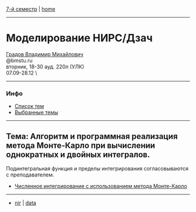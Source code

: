 [7-й семестр](../2021_2022_7_sem.md) | [home](../README.md)
____________________________________
# Моделирование НИРС/Дзач
[Градов Владимир Михайлович](https://kursizdat.ru/authors/gradov_vladimir/) \
@bmstu.ru \
вторник, 18-30 ауд. 220л (УЛК)\
07.09-28.12 \
____________________________________
### Инфо

* [Список тем](https://drive.google.com/file/d/1rHL4HnI7TxpvVj9fnK-nA4yywodvTtEE/view?usp=sharing)
* [Выбранные темы](https://docs.google.com/spreadsheets/d/1VmST00qOTO29ObpJ9T8bOpU46guDbjgqrA5ig716btM/edit#gid=0)
____________________________________
## Тема: Алгоритм и программная реализация метода Монте-Карло при вычислении однократных и двойных интегралов. 
Подинтегральная функция и пределы интегрирования согласовываются с преподавателем.

* [Численное интегрирование с использованием метода Монте-Карло](http://nano.ivanovo.ac.ru/pdfs/2010_7_01_12_56_38_monte-carlo.pdf)

____________________________________
* [nir]() | [data](https://drive.google.com/drive/u/1/folders/14791AqgGIqdvao0mAc9lhMNPc2eeMwQ5)
